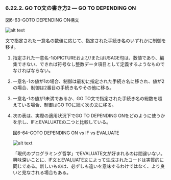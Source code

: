 ### 6.22.2. GO TO文の書き方2 ― GO TO DEPENDING ON

図6-63-GOTO DEPENDING ON構文

![alt text](Image/6-63-Goto.png)

文で指定された一意名の数値に応じて、指定された手続き名のいずれかに制御を移す。

1. 指定された一意名-1のPICTUREおよび/またはUSAGE句は、数値であり、編集できない、できれば符号なし整数データ項目として定義するようなものでなければならない。

2. 一意名-1の値が1の場合、制御は最初に指定された手続き名に移され、値が2の場合、制御は2番目の手続き名やその他に移る。

3. 一意名-1の値が1未満であるか、GO TO文で指定された手続き名の総数を超えている場合、制御はGO TOに続く次の文に移る。

4. 次の表は、実際の適用状況下でGO TO DEPENDING ONをどのように使うかを示し、IFとEVALUATEの二つと比較している。

    図6-64-GOTO DEPENDING ON vs IF vs EVALUATE

    ![alt text](Image/6-64-Goto.png)

    「現代のプログラミング哲学」でEVALUATE文が好まれるのは間違いない。興味深いことに、IF文とEVALUATE文によって生成されたコードは実質的に同じである。新しいものは、必ずしも違いを意味するわけではなく、より良いと見なされる場合もある。

